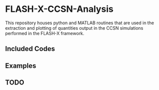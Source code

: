 # FLASH-X-CCSN-Analysis
This repository houses python and MATLAB routines that are used in the extraction and plotting of quantities output in the CCSN simulations performed in the FLASH-X framework.

## Included Codes

## Examples

## TODO


